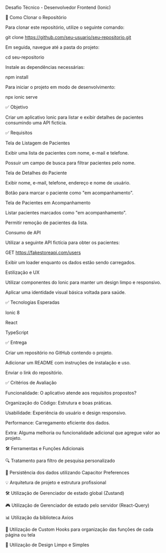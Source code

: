 Desafio Técnico - Desenvolvedor Frontend (Ionic)

🔄 Como Clonar o Repositório

Para clonar este repositório, utilize o seguinte comando:

 git clone https://github.com/seu-usuario/seu-repositorio.git

Em seguida, navegue até a pasta do projeto:

cd seu-repositorio

Instale as dependências necessárias:

npm install

Para iniciar o projeto em modo de desenvolvimento:

npx ionic serve

✅ Objetivo

Criar um aplicativo Ionic para listar e exibir detalhes de pacientes consumindo uma API fictícia.

✅ Requisitos

Tela de Listagem de Pacientes

Exibir uma lista de pacientes com nome, e-mail e telefone.

Possuir um campo de busca para filtrar pacientes pelo nome.

Tela de Detalhes do Paciente

Exibir nome, e-mail, telefone, endereço e nome de usuário.

Botão para marcar o paciente como "em acompanhamento".

Tela de Pacientes em Acompanhamento

Listar pacientes marcados como "em acompanhamento".

Permitir remoção de pacientes da lista.

Consumo de API

Utilizar a seguinte API fictícia para obter os pacientes:

GET https://fakestoreapi.com/users

Exibir um loader enquanto os dados estão sendo carregados.

Estilização e UX

Utilizar componentes do Ionic para manter um design limpo e responsivo.

Aplicar uma identidade visual básica voltada para saúde.

✅ Tecnologias Esperadas

Ionic 8

React

TypeScript

✅ Entrega

Criar um repositório no GitHub contendo o projeto.

Adicionar um README com instruções de instalação e uso.

Enviar o link do repositório.

✅ Critérios de Avaliação

Funcionalidade: O aplicativo atende aos requisitos propostos?

Organização do Código: Estrutura e boas práticas.

Usabilidade: Experiência do usuário e design responsivo.

Performance: Carregamento eficiente dos dados.

Extra: Alguma melhoria ou funcionalidade adicional que agregue valor ao projeto.

🛠️ Ferramentas e Funções Adicionais

🔍 Tratamento para filtro de pesquisa personalizado

📂 Persistência dos dados utilizando Capacitor Preferences

💡 Arquitetura de projeto e estrutura profissional

🛠️ Utilização de Gerenciador de estado global (Zustand)

🎮 Utilização de Gerenciador de estado pelo servidor (React-Query)

📊 Utilização da biblioteca Axios

🔧 Utilização de Custom Hooks para organização das funções de cada página ou tela

🌟 Utilização de Design Limpo e Simples

